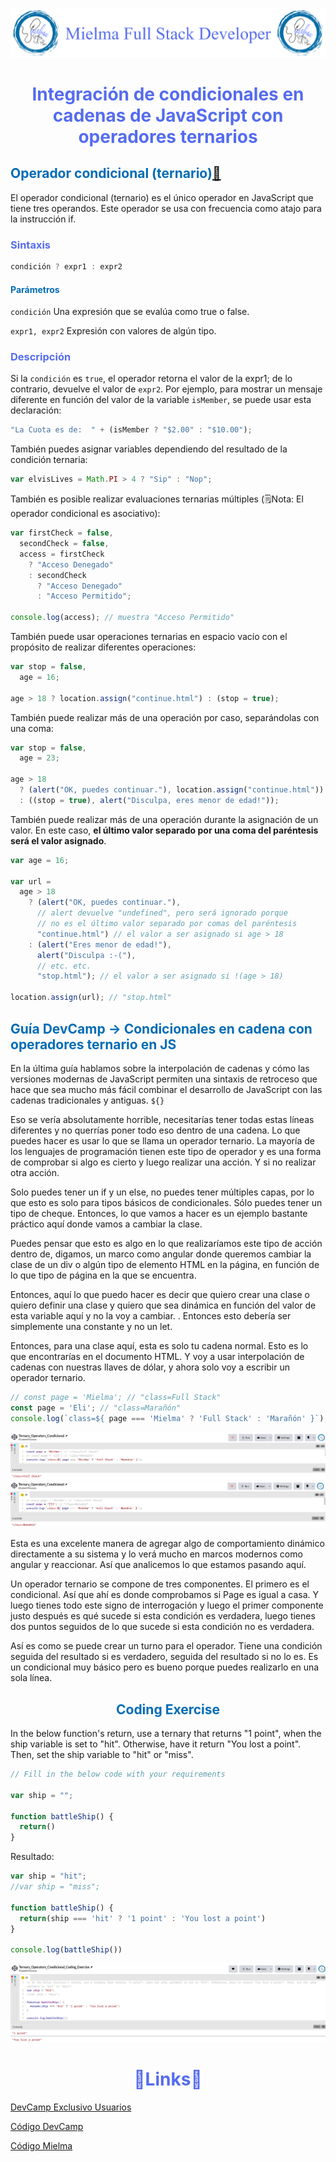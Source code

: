 ![Logo Mielma](image/Logo_Encabezado.png)

# <center><b><font color="#556CEE">Integración de condicionales en cadenas de JavaScript con operadores ternarios</font></b>

## <b><font color="#006cb5">Operador condicional (ternario)[🔗][Operador condicionale(ternario)]</font></b>
El operador condicional (ternario) es el único operador en JavaScript que tiene tres operandos. Este operador se usa con frecuencia como atajo para la instrucción if.

### <font color="#556CEE">Sintaxis</font>
```js
condición ? expr1 : expr2
```
#### <font color="#006cb5">Parámetros</font>
`condición`
Una expresión que se evalúa como true o false.

`expr1, expr2`
Expresión con valores de algún tipo.

### <font color="#556CEE">Descripción</font>
Si la `condición` es `true`, el operador retorna el valor de la expr1; de lo contrario, devuelve el valor de `expr2`. Por ejemplo, para mostrar un mensaje diferente en función del valor de la variable `isMember`, se puede usar esta declaración:
```js
"La Cuota es de:  " + (isMember ? "$2.00" : "$10.00");
```
También puedes asignar variables dependiendo del resultado de la condición ternaria:
```js
var elvisLives = Math.PI > 4 ? "Sip" : "Nop";
```
También es posible realizar evaluaciones ternarias múltiples (🗒️Nota: El operador condicional es asociativo):
```js
var firstCheck = false,
  secondCheck = false,
  access = firstCheck
    ? "Acceso Denegado"
    : secondCheck
      ? "Acceso Denegado"
      : "Acceso Permitido";

console.log(access); // muestra "Acceso Permitido"
```
También puede usar operaciones ternarias en espacio vacío con el propósito de realizar diferentes operaciones:
```js
var stop = false,
  age = 16;

age > 18 ? location.assign("continue.html") : (stop = true);
```
También puede realizar más de una operación por caso, separándolas con una coma:

```js
var stop = false,
  age = 23;

age > 18
  ? (alert("OK, puedes continuar."), location.assign("continue.html"))
  : ((stop = true), alert("Disculpa, eres menor de edad!"));
```
También puede realizar más de una operación durante la asignación de un valor. En este caso, **el último valor separado por una coma del paréntesis será el valor asignado**.
```js
var age = 16;

var url =
  age > 18
    ? (alert("OK, puedes continuar."),
      // alert devuelve "undefined", pero será ignorado porque
      // no es el último valor separado por comas del paréntesis
      "continue.html") // el valor a ser asignado si age > 18
    : (alert("Eres menor de edad!"),
      alert("Disculpa :-("),
      // etc. etc.
      "stop.html"); // el valor a ser asignado si !(age > 18)

location.assign(url); // "stop.html"
```

## <b><font color="#006cb5">Guía DevCamp → Condicionales en cadena con operadores ternario en JS</font></b>
En la última guía hablamos sobre la interpolación de cadenas y cómo las versiones modernas de JavaScript permiten una sintaxis de retroceso que hace que sea mucho más fácil combinar el desarrollo de JavaScript con las cadenas tradicionales y antiguas.
`${}`

Eso se vería absolutamente horrible, necesitarías tener todas estas líneas diferentes y no querrías poner todo eso dentro de una cadena. Lo que puedes hacer es usar lo que se llama un operador ternario. La mayoría de los lenguajes de programación tienen este tipo de operador y es una forma de comprobar si algo es cierto y luego realizar una acción. Y si no realizar otra acción.

Solo puedes tener un if y un else, no puedes tener múltiples capas, por lo que esto es solo para tipos básicos de condicionales. Sólo puedes tener un tipo de cheque. Entonces, lo que vamos a hacer es un ejemplo bastante práctico aquí donde vamos a cambiar la clase.

Puedes pensar que esto es algo en lo que realizaríamos este tipo de acción dentro de, digamos, un marco como angular donde queremos cambiar la clase de un div o algún tipo de elemento HTML en la página, en función de lo que tipo de página en la que se encuentra.

Entonces, aquí lo que puedo hacer es decir que quiero crear una clase o quiero definir una clase y quiero que sea dinámica en función del valor de esta variable aquí y no la voy a cambiar. . Entonces esto debería ser simplemente una constante y no un let.

Entonces, para una clase aquí, esta es solo tu cadena normal. Esto es lo que encontrarías en el documento HTML. Y voy a usar interpolación de cadenas con nuestras llaves de dólar, y ahora solo voy a escribir un operador ternario.
```js
// const page = 'Mielma'; // "class=Full Stack"
const page = 'Eli'; // "class=Marañón"
console.log(`class=${ page === 'Mielma' ? 'Full Stack' : 'Marañón' }`);
```
![Ternary Operator Condicional 1][Ternary Operator Condicional 1]
![Ternary Operator Condicional 2][Ternary Operator Condicional 2]

Esta es una excelente manera de agregar algo de comportamiento dinámico directamente a su sistema y lo verá mucho en marcos modernos como angular y reaccionar. Así que analicemos lo que estamos pasando aquí.

Un operador ternario se compone de tres componentes. El primero es el condicional. Así que ahí es donde comprobamos si Page es igual a casa. Y luego tienes todo este signo de interrogación y luego el primer componente justo después es qué sucede si esta condición es verdadera, luego tienes dos puntos seguidos de lo que sucede si esta condición no es verdadera.

Así es como se puede crear un turno para el operador. Tiene una condición seguida del resultado si es verdadero, seguida del resultado si no lo es. Es un condicional muy básico pero es bueno porque puedes realizarlo en una sola línea.


## <center><b><font color="#006cb5">Coding Exercise</font></b>
In the below function's return, use a ternary that returns "1 point", when the ship variable is set to "hit". Otherwise, have it return "You lost a point". Then, set the ship variable to "hit" or "miss".
```js
// Fill in the below code with your requirements

var ship = "";

function battleShip() {
  return()
}
```
Resultado:
```js
var ship = "hit";
//var ship = "miss";

function battleShip() {
  return(ship === 'hit' ? '1 point' : 'You lost a point')
}

console.log(battleShip())
```
![Ternary Operators Condicional Coding Exercise][Ternary Operators Condicional Coding Exercise]

# <center><b><font color="#556CEE">🔗Links🔗</font></b>

[DevCamp Exclusivo Usuarios]()  

[Código DevCamp]()

[Código Mielma]()

<!-- Ordenar enlaces -->

[Ternary Operator Condicional 1]: image/Ternary_Operator_Condicional1.png

[Ternary Operator Condicional 2]: image/Ternary_Operator_Condicional2.png

[Ternary Operators Condicional Coding Exercise]: image/Ternary_Operators_Condicional_Coding_Exercise.png

[Operador condicionale(ternario)]: https://developer.mozilla.org/es/docs/Web/JavaScript/Reference/Operators/Conditional_operator